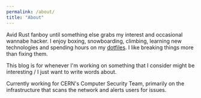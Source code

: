 ```yaml
---
permalink: /about/
title: "About"
---
```


Avid Rust fanboy until something else grabs my interest and occasional wannabe hacker. I enjoy boxing, snowboarding, climbing, learning new technologies and spending hours on my [dotfiles](https://github.com/nikofil/dotfiles). I like breaking things more than fixing them.

This blog is for whenever I'm working on something that I consider might be interesting / I just want to write words about.

Currently working for CERN's Computer Security Team, primarily on the infrastructure that scans the network and alerts users for issues.
